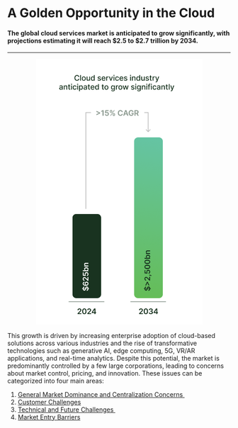 # A Golden Opportunity in the Cloud

#### The global cloud services market is anticipated to grow significantly, with projections estimating it will reach $2.5 to $2.7 trillion by 2034.&#x20;

***

<div align="center">

<figure><img src="../.gitbook/assets/Cloud services industry anticipated to grow significantly.png" alt="" width="375"><figcaption></figcaption></figure>

</div>

This growth is driven by increasing enterprise adoption of cloud-based solutions across various industries and the rise of transformative technologies such as generative AI, edge computing, 5G, VR/AR applications, and real-time analytics. Despite this potential, the market is predominantly controlled by a few large corporations, leading to concerns about market control, pricing, and innovation. These issues can be categorized into four main areas:

1. [General Market Dominance and Centralization Concerns ](general-market-dominance-and-centralization-concerns.md)
2. [Customer Challenges](customer-challenges.md) 
3. [Technical and Future Challenges ](technical-and-future-challenges.md)
4. [Market Entry Barriers ](market-entry-barriers.md)
